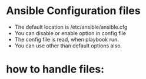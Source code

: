 # Ansible Configuration files

* The default location is /etc/ansible/ansible.cfg
* You can disable or enable option in config file
* The config file is read, when playbook run.
* You can use other than default options also.


# how to handle files:
